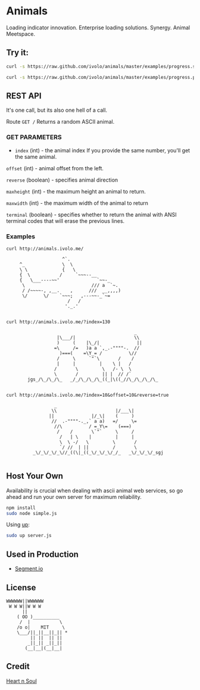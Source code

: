 

# Animals

Loading indicator innovation. Enterprise loading solutions. Synergy.
Animal Meetspace.

## Try it:

```bash
curl -s https://raw.github.com/ivolo/animals/master/examples/progress.sh | sh
```

```bash
curl -s https://raw.github.com/ivolo/animals/master/examples/progress.py | python
```

## REST API

It's one call, but its also one hell of a call.

Route `GET /`
Returns a random ASCII animal.

### GET PARAMETERS
* `index` (int) - the animal index
If you provide the same number, you'll get the same animal.

`offset` (int) -  animal offset from the left.

`reverse` (boolean) - specifies animal direction

`maxheight` (int) - the maximum height an animal to return.

`maxwidth` (int) - the maximum width of the animal to return

`terminal` (boolean) - specifies whether to return the animal
with ANSI terminal codes that will erase the previous lines.

### Examples

`curl http://animals.ivolo.me/`
```
                     ^`.                        
     ^_              \  \                       
     \ \             {   \                      
     {  \           /     `~~~--__              
     {   \___----~~'              `~~-_         
      \                         /// a  `~.      
      / /~~~~-, ,__.    ,      ///  __,,,,)     
      \/      \/    `~~~;   ,---~~-_`~=         
                       /   /                    
                      '._.'                     
                                                
```
`curl http://animals.ivolo.me/?index=130`
```
                                                _        
                   |\___/|                      \\       
                   )     (    |\_/|              ||      
                  =\     /=   )a a `,_.-""""-.  //       
                    )===(    =\Y_= /          \//        
                   /     \     `"`\       /    /         
                   |     |         |    \ |   /          
                  /       \         \   /- \  \          
                  \       /         || |  // /`          
        jgs_/\_/\_/\_   _/_/\_/\_/\_((_|\((_//\_/\_/\_/\_
                                                         
```

`curl http://animals.ivolo.me/?index=10&offset=10&reverse=true`
```
                  _                                                
                 \\                      |/___\|                   
                ||              |/_\|    (     )                   
                 //  .-""""-._,` a a)   =/     \=                  
                  //\          / =_Y\=    (===)                    
                   /    /       \`"`     \     /                   
                    /   | \    |         |     |                   
                    \  \ -/   \         \       /                  
                    `/ //  | ||         /       \                  
          _\/_\/_\/_\//_((\|_((_\/_\/_\/_/_   _\/_\/_\/_sgj        
                                                                   
```

## Host Your Own
Availability is crucial when dealing with ascii animal web services,
so go ahead and run your own server for maximum reliability.

```bash
npm install
sudo node simple.js
```

Using [up](https://github.com/learnboost/up):
```bash
sudo up server.js
```

## Used in Production
* [Segment.io](https://segment.io)

## License

```
WWWWWW||WWWWWW
 W W W||W W W
      ||
    ( OO )__________
     /  |           \
    /o o|    MIT     \
    \___/||_||__||_|| *
         || ||  || ||
        _||_|| _||_||
       (__|__|(__|__|
```

## Credit

[Heart n Soul](http://www.heartnsoul.com/ascii_art/ascii_animals_indx.htm)